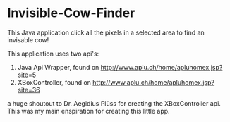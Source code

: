 Invisible-Cow-Finder
====================

This Java application click all the pixels in a selected area to find an invisable cow!

This application uses two api's:

1.  Java Api Wrapper, found on http://www.aplu.ch/home/apluhomex.jsp?site=5
2.  XBoxController, found on http://www.aplu.ch/home/apluhomex.jsp?site=36

a huge shoutout to Dr. Aegidius Plüss for creating the XBoxController api. This was my main enspiration for creating this little app.
